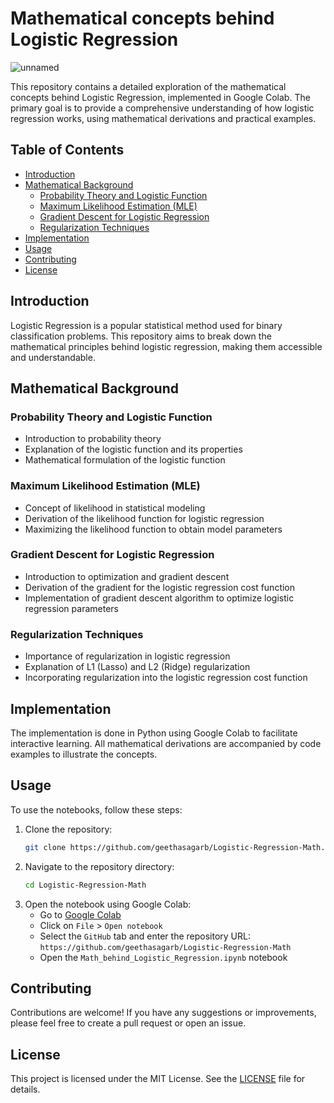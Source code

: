 # Mathematical concepts behind Logistic Regression

![unnamed](https://github.com/user-attachments/assets/2de5deb0-ac9b-487b-97ac-8e956b76fdc8)


This repository contains a detailed exploration of the mathematical concepts behind Logistic Regression, implemented in Google Colab. The primary goal is to provide a comprehensive understanding of how logistic regression works, using mathematical derivations and practical examples.

## Table of Contents

- [Introduction](#introduction)
- [Mathematical Background](#mathematical-background)
  - [Probability Theory and Logistic Function](#probability-theory-and-logistic-function)
  - [Maximum Likelihood Estimation (MLE)](#maximum-likelihood-estimation-mle)
  - [Gradient Descent for Logistic Regression](#gradient-descent-for-logistic-regression)
  - [Regularization Techniques](#regularization-techniques)
- [Implementation](#implementation)
- [Usage](#usage)
- [Contributing](#contributing)
- [License](#license)

## Introduction

Logistic Regression is a popular statistical method used for binary classification problems. This repository aims to break down the mathematical principles behind logistic regression, making them accessible and understandable.

## Mathematical Background

### Probability Theory and Logistic Function

- Introduction to probability theory
- Explanation of the logistic function and its properties
- Mathematical formulation of the logistic function

### Maximum Likelihood Estimation (MLE)

- Concept of likelihood in statistical modeling
- Derivation of the likelihood function for logistic regression
- Maximizing the likelihood function to obtain model parameters

### Gradient Descent for Logistic Regression

- Introduction to optimization and gradient descent
- Derivation of the gradient for the logistic regression cost function
- Implementation of gradient descent algorithm to optimize logistic regression parameters

### Regularization Techniques

- Importance of regularization in logistic regression
- Explanation of L1 (Lasso) and L2 (Ridge) regularization
- Incorporating regularization into the logistic regression cost function

## Implementation

The implementation is done in Python using Google Colab to facilitate interactive learning. All mathematical derivations are accompanied by code examples to illustrate the concepts.

## Usage

To use the notebooks, follow these steps:
1. Clone the repository:
    ```bash
    git clone https://github.com/geethasagarb/Logistic-Regression-Math.git
    ```
2. Navigate to the repository directory:
    ```bash
    cd Logistic-Regression-Math
    ```
3. Open the notebook using Google Colab:
    - Go to [Google Colab](https://colab.research.google.com/)
    - Click on `File` > `Open notebook`
    - Select the `GitHub` tab and enter the repository URL: `https://github.com/geethasagarb/Logistic-Regression-Math`
    - Open the `Math_behind_Logistic_Regression.ipynb` notebook

## Contributing

Contributions are welcome! If you have any suggestions or improvements, please feel free to create a pull request or open an issue.

## License

This project is licensed under the MIT License. See the [LICENSE](LICENSE) file for details.
